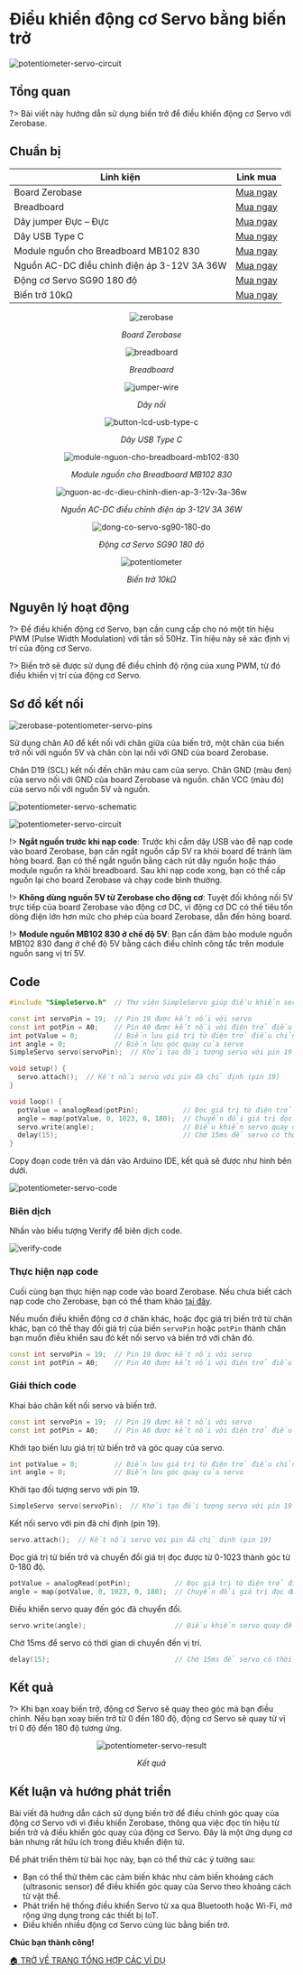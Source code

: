 <br>
<br>
<br>

# Điều khiển động cơ Servo bằng biến trở

![potentiometer-servo-circuit](https://cdn.chipstack.vn/zerobase/servo/potentiometer-servo-circuit.jpg)

## Tổng quan

?> Bài viết này hướng dẫn sử dụng biến trở để điều khiển động cơ Servo với Zerobase.

## Chuẩn bị

| Linh kiện | Link mua |
|--- | --- |
| Board Zerobase |[Mua ngay](https://chipstack.vn/san-pham/zerobase/) |
| Breadboard |[Mua ngay](https://chipstack.vn/san-pham/breadboard-830-lo/) |
| Dây jumper Đực – Đực | [Mua ngay](https://chipstack.vn/san-pham/day-jumper-duc-duc/) |
| Dây USB Type C |[Mua ngay](https://chipstack.vn/san-pham/day-usb-type-c-1m/) |
| Module nguồn cho Breadboard MB102 830 | [Mua ngay](https://chipstack.vn/san-pham/module-nguon-cho-breadboard-mb102-830/) |
| Nguồn AC-DC điều chỉnh điện áp 3-12V 3A 36W | [Mua ngay](https://chipstack.vn/san-pham/nguon-ac-dc-dieu-chinh-dien-ap-3-12v-3a-36w/) |
| Động cơ Servo SG90 180 độ | [Mua ngay](https://chipstack.vn/san-pham/dong-co-servo-sg90-180-do/) |
| Biến trở 10kΩ | [Mua ngay](https://chipstack.vn/san-pham/bien-tro-wh148-3-chan-truc-15mm/) |

<div align="center">
    <img src="https://cdn.chipstack.vn/default/zerobase-overview.png" alt="zerobase">
    <p><em>Board Zerobase</em></p>
</div>

<div align="center">
    <img src="https://cdn.chipstack.vn/default/breadboard.png" alt="breadboard">
    <p><em>Breadboard</em></p>
</div>

<div align="center">
    <img src="https://cdn.chipstack.vn/default/jumper-wire.png" alt="jumper-wire">
    <p><em>Dây nối</em></p>
</div>

<div align="center">
    <img src="https://cdn.chipstack.vn/default/usb-type-c.jpg" alt="button-lcd-usb-type-c">
    <p><em>Dây USB Type C</em></p>
</div>

<div align="center">
    <img src="https://cdn.chipstack.vn/default/module-nguon-cho-breadboard-mb102-830.jpg" alt="module-nguon-cho-breadboard-mb102-830">
    <p><em>Module nguồn cho Breadboard MB102 830</em></p>
</div>

<div align="center">
    <img src="https://cdn.chipstack.vn/default/nguon-ac-dc-dieu-chinh-dien-ap-3-12v-3a-36w.jpg" alt="nguon-ac-dc-dieu-chinh-dien-ap-3-12v-3a-36w">
    <p><em>Nguồn AC-DC điều chỉnh điện áp 3-12V 3A 36W</em></p>
</div>

<div align="center">
    <img src="https://cdn.chipstack.vn/zerobase/servo/dong-co-servo-sg90-180-do.jpg" alt="dong-co-servo-sg90-180-do">
    <p><em>Động cơ Servo SG90 180 độ</em></p>
</div>

<div align="center">
    <img src="https://cdn.chipstack.vn/zerobase/potentiometer/potentiometer.jpg" alt="potentiometer">
    <p><em>Biến trở 10kΩ</em></p>
</div>

## Nguyên lý hoạt động

?> Để điều khiển động cơ Servo, bạn cần cung cấp cho nó một tín hiệu PWM (Pulse Width Modulation) với tần số 50Hz. Tín hiệu này sẽ xác định vị trí của động cơ Servo.

?> Biến trở sẽ được sử dụng để điều chỉnh độ rộng của xung PWM, từ đó điều khiển vị trí của động cơ Servo.

## Sơ đồ kết nối

![zerobase-potentiometer-servo-pins](https://cdn.chipstack.vn/zerobase/servo/zerobase-potentiometer-servo-pins.png)

Sử dụng chân A0 để kết nối với chân giữa của biến trở, một chân của biến trở nối với nguồn 5V và chân còn lại nối với GND của board Zerobase.

Chân D19 (SCL) kết nối đến chân màu cam của servo. Chân GND (màu đen) của servo nối với GND của board Zerobase và nguồn. chân VCC (màu đỏ) của servo nối với nguồn 5V và nguồn.

![potentiometer-servo-schematic](https://cdn.chipstack.vn/zerobase/servo/potentiometer-servo-schematic.png)

![potentiometer-servo-circuit](https://cdn.chipstack.vn/zerobase/servo/potentiometer-servo-circuit.jpg)

!> **Ngắt nguồn trước khi nạp code**: Trước khi cắm dây USB vào để nạp code vào board Zerobase, bạn cần ngắt nguồn cấp 5V ra khỏi board để tránh làm hỏng board. Bạn có thể ngắt nguồn bằng cách rút dây nguồn hoặc tháo module nguồn ra khỏi breadboard. Sau khi nạp code xong, bạn có thể cấp nguồn lại cho board Zerobase và chạy code bình thường.

!> **Không dùng nguồn 5V từ Zerobase cho động cơ**: Tuyệt đối không nối 5V trực tiếp của board Zerobase vào động cơ DC, vì động cơ DC có thể tiêu tốn dòng điện lớn hơn mức cho phép của board Zerobase, dẫn đến hỏng board.

!> **Module nguồn MB102 830 ở chế độ 5V**: Bạn cần đảm bảo module nguồn MB102 830 đang ở chế độ 5V bằng cách điều chỉnh công tắc trên module nguồn sang vị trí 5V.


## Code
```cpp
#include "SimpleServo.h"  // Thư viện SimpleServo giúp điều khiển servo dễ dàng

const int servoPin = 19;  // Pin 19 được kết nối với servo
const int potPin = A0;    // Pin A0 được kết nối với điện trở điều chỉnh (potentiometer)
int potValue = 0;         // Biến lưu giá trị từ điện trở điều chỉnh
int angle = 0;            // Biến lưu góc quay của servo
SimpleServo servo(servoPin);  // Khởi tạo đối tượng servo với pin 19

void setup() {
  servo.attach();  // Kết nối servo với pin đã chỉ định (pin 19)
}

void loop() {
  potValue = analogRead(potPin);           // Đọc giá trị từ điện trở điều chỉnh
  angle = map(potValue, 0, 1023, 0, 180);  // Chuyển đổi giá trị đọc được từ 0-1023 thành góc từ 0-180 độ
  servo.write(angle);                      // Điều khiển servo quay đến góc đã chuyển đổi
  delay(15);                               // Chờ 15ms để servo có thời gian di chuyển đến vị trí
}
```

Copy đoạn code trên và dán vào Arduino IDE, kết quả sẽ được như hình bên dưới.

![potentiometer-servo-code](https://cdn.chipstack.vn/zerobase/servo/potentiometer-servo-code.png "potentiometer-servo-code")

### Biên dịch

Nhấn vào biểu tượng Verify để biên dịch code.

![verify-code](https://cdn.chipstack.vn/default/verify-code.png "verify-code]")

### Thực hiện nạp code

Cuối cùng bạn thực hiện nạp code vào board Zerobase. Nếu chưa biết cách nạp code cho Zerobase, bạn có thể tham khảo [tại đây](https://zerobase.chipstack.vn/#/vi/zerobase/quickstart).

Nếu muốn điều khiển động cơ ở chân khác, hoặc đọc giá trị biến trở từ chân khác, bạn có thể thay đổi giá trị của biến `servoPin` hoặc `potPin` thành chân bạn muốn điều khiển sau đó kết nối servo và biến trở với chân đó.

```cpp
const int servoPin = 19;  // Pin 19 được kết nối với servo
const int potPin = A0;    // Pin A0 được kết nối với điện trở điều chỉnh (potentiometer)
```

### Giải thích code

Khai báo chân kết nối servo và biến trở.
```cpp
const int servoPin = 19;  // Pin 19 được kết nối với servo
const int potPin = A0;    // Pin A0 được kết nối với điện trở điều chỉnh (potentiometer)
```
Khởi tạo biến lưu giá trị từ biến trở và góc quay của servo.
```cpp
int potValue = 0;         // Biến lưu giá trị từ điện trở điều chỉnh
int angle = 0;            // Biến lưu góc quay của servo
```

Khởi tạo đối tượng servo với pin 19.
```cpp
SimpleServo servo(servoPin);  // Khởi tạo đối tượng servo với pin 19
```

Kết nối servo với pin đã chỉ định (pin 19).
```cpp
servo.attach();  // Kết nối servo với pin đã chỉ định (pin 19)
```

Đọc giá trị từ biến trở và chuyển đổi giá trị đọc được từ 0-1023 thành góc từ 0-180 độ.
```cpp
potValue = analogRead(potPin);           // Đọc giá trị từ điện trở điều chỉnh
angle = map(potValue, 0, 1023, 0, 180);  // Chuyển đổi giá trị đọc được từ 0-1023 thành góc từ 0-180 độ
```

Điều khiển servo quay đến góc đã chuyển đổi.
```cpp
servo.write(angle);                      // Điều khiển servo quay đến góc đã chuyển đổi
```

Chờ 15ms để servo có thời gian di chuyển đến vị trí.
```cpp
delay(15);                               // Chờ 15ms để servo có thời gian di chuyển đến vị trí
```

## Kết quả

?> Khi bạn xoay biến trở, động cơ Servo sẽ quay theo góc mà bạn điều chỉnh. Nếu bạn xoay biến trở từ 0 đến 180 độ, động cơ Servo sẽ quay từ vị trí 0 độ đến 180 độ tương ứng.

<div align="center">
    <img src="https://cdn.chipstack.vn/zerobase/servo/potentiometer-servo-result.gif" alt="potentiometer-servo-result">
    <p><em>Kết quả</em></p>
</div>

## Kết luận và hướng phát triển

Bài viết đã hướng dẫn cách sử dụng biến trở để điều chỉnh góc quay của động cơ Servo với vi điều khiển Zerobase, thông qua việc đọc tín hiệu từ biến trở và điều khiển góc quay của động cơ Servo. Đây là một ứng dụng cơ bản nhưng rất hữu ích trong điều khiển điện tử.

Để phát triển thêm từ bài học này, bạn có thể thử các ý tưởng sau:

- Bạn có thể thử thêm các cảm biến khác như cảm biến khoảng cách (ultrasonic sensor) để điều khiển góc quay của Servo theo khoảng cách từ vật thể.
- Phát triển hệ thống điều khiển Servo từ xa qua Bluetooth hoặc Wi-Fi, mở rộng ứng dụng trong các thiết bị IoT.
- Điều khiển nhiều động cơ Servo cùng lúc bằng biến trở.

**Chúc bạn thành công!**

[🏠 TRỞ VỀ TRANG TỔNG HỢP CÁC VÍ DỤ](vi/zerobase/examples.md)